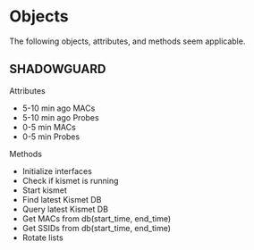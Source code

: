 # Objects
The following objects, attributes, and methods seem applicable.

## SHADOWGUARD
Attributes
- 5-10 min ago MACs
- 5-10 min ago Probes
- 0-5 min MACs
- 0-5 min Probes

Methods
- Initialize interfaces
- Check if kismet is running
- Start kismet
- Find latest Kismet DB
- Query latest Kismet DB
- Get MACs from db(start_time, end_time)
- Get SSIDs from db(start_time, end_time)
- Rotate lists


